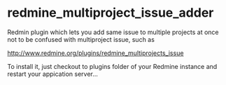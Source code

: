 # redmine_multiproject_issue_adder
Redmin plugin which lets you add same issue to multiple projects at once
not to be confused with multiproject issue, such as

http://www.redmine.org/plugins/redmine_multiprojects_issue

To install it, just checkout to plugins folder of your Redmine instance
and restart your appication server...
